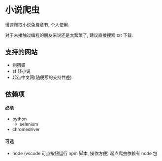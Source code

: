 # 小说爬虫

慢速爬取小说免费章节, 个人使用.

对于未接触过编程的朋友来说还是太繁琐了, 建议直接搜索 txt 下载.

## 支持的网站

-   刺猬猫
-   sf 轻小说
-   起点中文网(随便写的支持性差)

## 依赖项

#### 必须

-   python
    -   selenium
-   chromedriver

#### 可选

-   node (vscode 可点按钮运行 npm 脚本, 操作方便)
    起点爬虫依赖有 node 包
